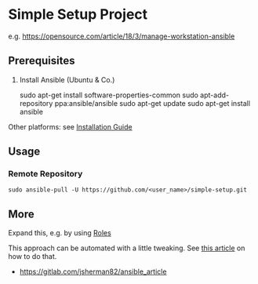 Simple Setup Project
====================

e.g. https://opensource.com/article/18/3/manage-workstation-ansible

## Prerequisites

1. Install Ansible (Ubuntu & Co.)


    sudo apt-get install software-properties-common
    sudo apt-add-repository ppa:ansible/ansible
    sudo apt-get update
    sudo apt-get install ansible

Other platforms: see [Installation Guide](https://docs.ansible.com/ansible/latest/installation_guide/intro_installation.html)

## Usage

### Remote Repository

    sudo ansible-pull -U https://github.com/<user_name>/simple-setup.git

## More

Expand this, e.g. by using [Roles](https://docs.ansible.com/ansible/latest/user_guide/playbooks_reuse_roles.html)

This approach can be automated with a little tweaking. See [this article](https://opensource.com/article/18/3/manage-your-workstation-configuration-ansible-part-2) on how to do that.

* https://gitlab.com/jsherman82/ansible_article
